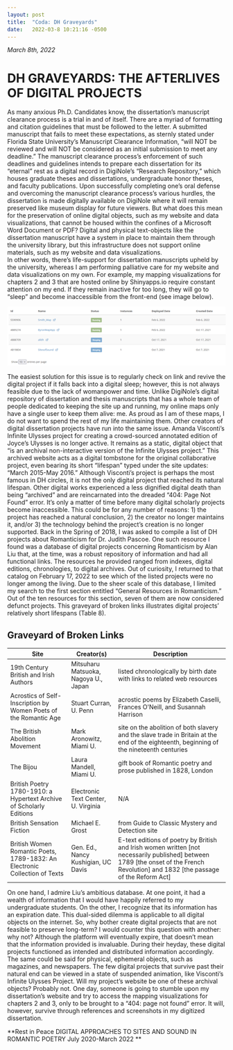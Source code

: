 ```yaml
---
layout: post
title:  "Coda: DH Graveyards"
date:   2022-03-8 10:21:16 -0500
---
```


*March 8th, 2022*
# DH GRAVEYARDS: THE AFTERLIVES OF DIGITAL PROJECTS

As many anxious Ph.D. Candidates know, the dissertation’s manuscript clearance process is a trial in and of itself. There are a myriad of formatting and citation guidelines that must be followed to the letter. A submitted manuscript that fails to meet these expectations, as sternly stated under Florida State University’s Manuscript Clearance Information, “will NOT be reviewed and will NOT be considered as an initial submission to meet any deadline.” The manuscript clearance process’s enforcement of such deadlines and guidelines intends to prepare each dissertation for its “eternal” rest as a digital record in DigiNole’s “Research Repository,” which houses graduate theses and dissertations, undergraduate honor theses, and faculty publications.  Upon successfully completing one’s oral defense and overcoming the manuscript clearance process’s various hurdles, the dissertation is made digitally available on DigiNole where it will remain preserved like museum display for future viewers. 
	But what does this mean for the preservation of online digital objects, such as my website and data visualizations, that cannot be housed within the confines of a Microsoft Word Document or PDF?  Digital and physical text-objects like the dissertation manuscript have a system in place to maintain them through the university library, but this infrastructure does not support online materials, such as my website and data visualizations.  
In other words, there’s life-support for dissertation manuscripts upheld by the university, whereas I am performing palliative care for my website and data visualizations on my own. For example, my mapping visualizations for chapters 2 and 3 that are hosted online by Shinyapps.io require constant attention on my end.  If they remain inactive for too long, they will go to “sleep” and become inaccessible from the front-end (see image below). 
 
![../assets/images/shiny.png](../assets/images/shiny.png)

The easiest solution for this issue is to regularly check on link and revive the digital project if it falls back into a digital sleep; however, this is not always feasible due to the lack of womanpower and time. Unlike DigiNole’s digital repository of dissertation and thesis manuscripts that has a whole team of people dedicated to keeping the site up and running, my online maps only have a single user to keep them alive: me. As proud as I am of these maps, I do not want to spend the rest of my life maintaining them. 
	Other creators of digital dissertation projects have run into the same issue. Amanda Visconti’s Infinite Ulysses project for creating a crowd-sourced annotated edition of Joyce’s Ulysses is no longer active. It remains as a static, digital object that “is an archival non-interactive version of the Infinite Ulysses project.”  This archived website acts as a digital tombstone for the original collaborative project, even bearing its short “lifespan” typed under the site updates: “March 2015-May 2016.” 
	Although Visconti’s project is perhaps the most famous in DH circles, it is not the only digital project that reached its natural lifespan. Other digital works experienced a less dignified digital death than being “archived” and are reincarnated into the dreaded “404: Page Not Found” error. It’s only a matter of time before many digital scholarly projects become inaccessible. This could be for any number of reasons: 1) the project has reached a natural conclusion, 2) the creator no longer maintains it, and/or 3) the technology behind the project’s creation is no longer supported.
 Back in the Spring of 2018, I was asked to compile a list of DH projects about Romanticism for Dr. Judith Pascoe. One such resource I found was a database of digital projects concerning Romanticism by Alan Liu that, at the time, was a robust repository of information and had all functional links.  The resources he provided ranged from indexes, digital editions, chronologies, to digital archives. Out of curiosity, I returned to that catalog on February 17, 2022 to see which of the listed projects were no longer among the living. Due to the sheer scale of this database, I limited my search to the first section entitled “General Resources in Romanticism.” Out of the ten resources for this section, seven of them are now considered defunct projects. This graveyard of broken links illustrates digital projects’ relatively short lifespans (Table 8). 
## Graveyard of Broken Links

| Site  | Creator(s)  | Description  |
|---|---|---|
| 19th Century British and Irish Authors  | Mitsuharu Matsuoka, Nagoya U., Japan  | listed chronologically by birth date with links to related web resources  |
|  Acrostics of Self-Inscription by Women Poets of the Romantic Age | Stuart Curran, U. Penn   | acrostic poems by Elizabeth Caselli, Frances O'Neill, and Susannah Harrison  |
| The British Abolition Movement  | Mark Aronowitz, Miami U.  |site on the abolition of both slavery and the slave trade in Britain at the end of the eighteenth, beginning of the nineteenth centuries   |
| The Bijou  | Laura Mandell, Miami U.  | gift book of Romantic poetry and prose published in 1828, London  |
| British Poetry 1780-1910: a Hypertext Archive of Scholarly Editions   | Electronic Text Center, U. Virginia   |  N/A |
| British Sensation Fiction  | Michael E. Grost  | from Guide to Classic Mystery and Detection site  |
| British Women Romantic Poets, 1789-1832: An Electronic Collection of Texts  | Gen. Ed., Nancy Kushigian, UC Davis  | E-text editions of poetry by British and Irish women written [not necessarily published] between 1789 [the onset of the French Revolution] and 1832 [the passage of the Reform Act]  |


On one hand, I admire Liu’s ambitious database. At one point, it had a wealth of information that I would have happily referred to my undergraduate students. On the other, I recognize that its information has an expiration date. This dual-sided dilemma is applicable to all digital objects on the internet. So, why bother create digital projects that are not feasible to preserve long-term? I would counter this question with another: why not? Although the platform will eventually expire, that doesn’t mean that the information provided is invaluable. During their heyday, these digital projects functioned as intended and distributed information accordingly. The same could be said for physical, ephemeral objects, such as magazines, and newspapers. The few digital projects that survive past their natural end can be viewed in a state of suspended animation, like Visconti’s Infinite Ulysses Project.
Will my project’s website be one of these archival objects? Probably not. One day, someone is going to stumble upon my dissertation’s website and try to access the mapping visualizations for chapters 2 and 3, only to be brought to a “404: page not found” error. It will, however, survive through references and screenshots in my digitized dissertation. 






**Rest in Peace
DIGITAL APPROACHES TO SITES AND SOUND IN ROMANTIC POETRY
July 2020-March 2022
**